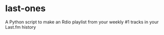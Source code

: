 last-ones
=========

A Python script to make an Rdio playlist from your weekly #1 tracks in your Last.fm history